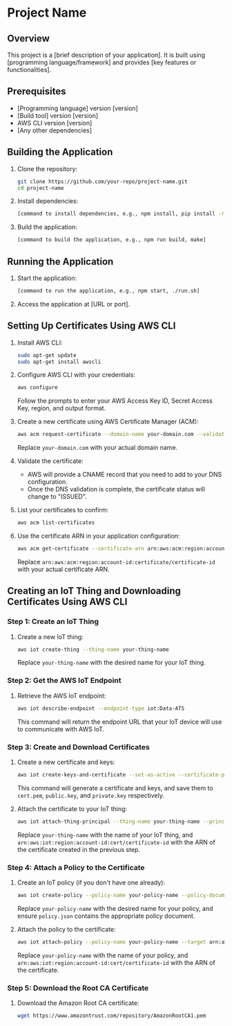 # Project Name

## Overview

This project is a [brief description of your application]. It is built using [programming language/framework] and provides [key features or functionalities].

## Prerequisites

- [Programming language] version [version]
- [Build tool] version [version]
- AWS CLI version [version]
- [Any other dependencies]

## Building the Application

1. Clone the repository:

   ```sh
   git clone https://github.com/your-repo/project-name.git
   cd project-name
   ```

2. Install dependencies:

   ```sh
   [command to install dependencies, e.g., npm install, pip install -r requirements.txt]
   ```

3. Build the application:

   ```sh
   [command to build the application, e.g., npm run build, make]
   ```

## Running the Application

1. Start the application:

   ```sh
   [command to run the application, e.g., npm start, ./run.sh]
   ```

2. Access the application at [URL or port].

## Setting Up Certificates Using AWS CLI

1. Install AWS CLI:

   ```sh
   sudo apt-get update
   sudo apt-get install awscli
   ```

2. Configure AWS CLI with your credentials:

   ```sh
   aws configure
   ```

   Follow the prompts to enter your AWS Access Key ID, Secret Access Key, region, and output format.

3. Create a new certificate using AWS Certificate Manager (ACM):

   ```sh
   aws acm request-certificate --domain-name your-domain.com --validation-method DNS
   ```

   Replace `your-domain.com` with your actual domain name.

4. Validate the certificate:

   - AWS will provide a CNAME record that you need to add to your DNS configuration.
   - Once the DNS validation is complete, the certificate status will change to "ISSUED".

5. List your certificates to confirm:

   ```sh
   aws acm list-certificates
   ```

6. Use the certificate ARN in your application configuration:

   ```sh
   aws acm get-certificate --certificate-arn arn:aws:acm:region:account-id:certificate/certificate-id
   ```

   Replace `arn:aws:acm:region:account-id:certificate/certificate-id` with your actual certificate ARN.

## Creating an IoT Thing and Downloading Certificates Using AWS CLI

### Step 1: Create an IoT Thing

1. Create a new IoT thing:

   ```sh
   aws iot create-thing --thing-name your-thing-name
   ```

   Replace `your-thing-name` with the desired name for your IoT thing.

### Step 2: Get the AWS IoT Endpoint

1. Retrieve the AWS IoT endpoint:

   ```sh
   aws iot describe-endpoint --endpoint-type iot:Data-ATS
   ```

   This command will return the endpoint URL that your IoT device will use to communicate with AWS IoT.

### Step 3: Create and Download Certificates

1. Create a new certificate and keys:

   ```sh
   aws iot create-keys-and-certificate --set-as-active --certificate-pem-outfile cert.pem --public-key-outfile public.key --private-key-outfile private.key
   ```

   This command will generate a certificate and keys, and save them to `cert.pem`, `public.key`, and `private.key` respectively.

2. Attach the certificate to your IoT thing:

   ```sh
   aws iot attach-thing-principal --thing-name your-thing-name --principal arn:aws:iot:region:account-id:cert/certificate-id
   ```

   Replace `your-thing-name` with the name of your IoT thing, and `arn:aws:iot:region:account-id:cert/certificate-id` with the ARN of the certificate created in the previous step.

### Step 4: Attach a Policy to the Certificate

1. Create an IoT policy (if you don't have one already):

   ```sh
   aws iot create-policy --policy-name your-policy-name --policy-document file://policy.json
   ```

   Replace `your-policy-name` with the desired name for your policy, and ensure `policy.json` contains the appropriate policy document.

2. Attach the policy to the certificate:

   ```sh
   aws iot attach-policy --policy-name your-policy-name --target arn:aws:iot:region:account-id:cert/certificate-id
   ```

   Replace `your-policy-name` with the name of your policy, and `arn:aws:iot:region:account-id:cert/certificate-id` with the ARN of the certificate.

### Step 5: Download the Root CA Certificate

1. Download the Amazon Root CA certificate:

   ```sh
   wget https://www.amazontrust.com/repository/AmazonRootCA1.pem
   ```
